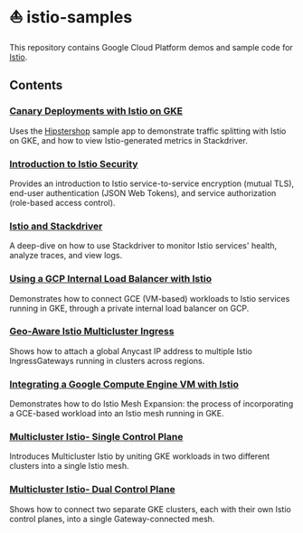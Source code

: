 # ⛵️ istio-samples

This repository contains Google Cloud Platform demos and sample code for [Istio](https://istio.io/).

## Contents

### [Canary Deployments with Istio on GKE](/istio-canary-gke)

Uses the [Hipstershop](https://github.com/GoogleCloudPlatform/microservices-demo) sample app to demonstrate traffic splitting with Istio on GKE, and how to view Istio-generated metrics in Stackdriver.

### [Introduction to Istio Security](/security-intro)

Provides an introduction to Istio service-to-service encryption (mutual TLS), end-user authentication (JSON Web Tokens), and service authorization (role-based access control).

### [Istio and Stackdriver](/istio-stackdriver)

A deep-dive on how to use Stackdriver to monitor Istio services' health, analyze traces, and view logs.

### [Using a GCP Internal Load Balancer with Istio](/internal-load-balancer)

Demonstrates how to connect GCE (VM-based) workloads to Istio services running in GKE, through a private internal load balancer on GCP.

### [Geo-Aware Istio Multicluster Ingress](/multicluster-ingress)

Shows how to attach a global Anycast IP address to multiple Istio IngressGateways running in clusters across regions.

### [Integrating a Google Compute Engine VM with Istio](/mesh-expansion-gce)

Demonstrates how to do Istio Mesh Expansion: the process of incorporating a GCE-based workload into an Istio mesh running in GKE.

### [Multicluster Istio- Single Control Plane](/multicluster-gke/single-control-plane)

Introduces Multicluster Istio by uniting GKE workloads in two different clusters into a single Istio mesh.

### [Multicluster Istio- Dual Control Plane](/multicluster-gke/dual-control-plane)

Shows how to connect two separate GKE clusters, each with their own Istio control planes, into a single Gateway-connected mesh.
